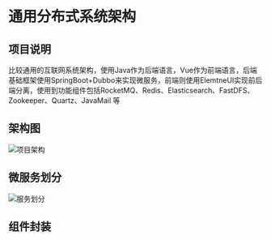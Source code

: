 # 通用分布式系统架构
## 项目说明  
比较通用的互联网系统架构，使用Java作为后端语言，Vue作为前端语言，后端基础框架使用SpringBoot+Dubbo来实现微服务，前端则使用ElemtneUI实现前后端分离，使用到功能组件包括RocketMQ、Redis、Elasticsearch、FastDFS、Zookeeper、Quartz、JavaMail 等

## 架构图  
![项目架构](https://github.com/yufeng629/dist_architecture/blob/master/docs/sys_arch_pic.png)  

## 微服务划分  
![服务划分]()  

## 组件封装  


